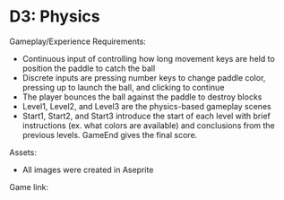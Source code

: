 # D3: Physics

Gameplay/Experience Requirements:
- Continuous input of controlling how long movement keys are held to position the paddle to catch the ball
- Discrete inputs are pressing number keys to change paddle color, pressing up to launch the ball, and clicking to continue
- The player bounces the ball against the paddle to destroy blocks
- Level1, Level2, and Level3 are the physics-based gameplay scenes
- Start1, Start2, and Start3 introduce the start of each level with brief instructions (ex. what colors are available) and conclusions from the previous levels. GameEnd gives the final score.

Assets:
- All images were created in Aseprite

Game link:
